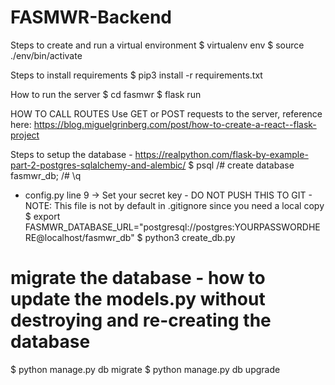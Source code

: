 # FASMWR-Backend

Steps to create and run a virtual environment
$ virtualenv env
$ source ./env/bin/activate

Steps to install requirements
$ pip3 install -r requirements.txt

How to run the server
$ cd fasmwr
$ flask run

HOW TO CALL ROUTES
Use GET or POST requests to the server, reference here:
https://blog.miguelgrinberg.com/post/how-to-create-a-react--flask-project

<!-- Database -->

Steps to setup the database - https://realpython.com/flask-by-example-part-2-postgres-sqlalchemy-and-alembic/
$ psql
/# create database fasmwr_db;
/# \q
- config.py line 9 -> Set your secret key - DO NOT PUSH THIS TO GIT - NOTE: This file is not by default in .gitignore since you need a local copy
$ export FASMWR_DATABASE_URL="postgresql://postgres:YOURPASSWORDHERE@localhost/fasmwr_db"
$ python3 create_db.py

# migrate the database - how to update the models.py without destroying and re-creating the database
$ python manage.py db migrate
$ python manage.py db upgrade